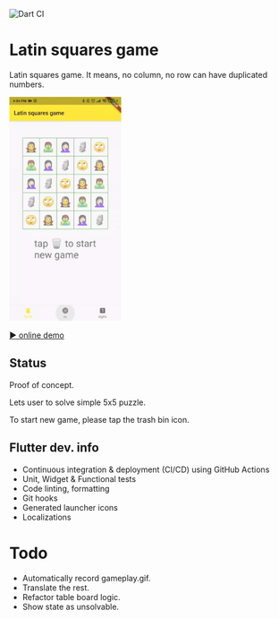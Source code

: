 ![Dart CI](https://github.com/bobagold/latin_squares_game/workflows/Dart%20CI/badge.svg)

# Latin squares game

Latin squares game.
It means, no column, no row can have duplicated numbers.

[<img src="assets/gameplay.gif" width="200" />](example)

[▶️ online demo](https://dartpad.dev/71b93e18f9d72479d85cd07ce8f99e48)

## Status

Proof of concept.

Lets user to solve simple 5x5 puzzle.

To start new game, please tap the trash bin icon.

## Flutter dev. info

* Continuous integration & deployment (CI/CD) using GitHub Actions
* Unit, Widget & Functional tests
* Code linting, formatting
* Git hooks
* Generated launcher icons
* Localizations

# Todo

* Automatically record gameplay.gif.
* Translate the rest.
* Refactor table board logic.
* Show state as unsolvable.

